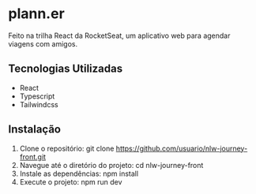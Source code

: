 # plann.er
<p>Feito na trilha React da RocketSeat, um aplicativo web para agendar viagens com amigos.</p>

## Tecnologias Utilizadas
- React
- Typescript
- Tailwindcss

## Instalação
1. Clone o repositório: git clone https://github.com/usuario/nlw-journey-front.git
2. Navegue até o diretório do projeto: cd nlw-journey-front
3. Instale as dependências: npm install
4. Execute o projeto: npm run dev